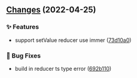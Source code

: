 ## [Changes](https://github.com/kcfe/dobux/compare/v1.4.3...v1.5.0) (2022-04-25)


### ✨ Features

* support setValue reducer use immer ([73d10a0](https://github.com/kcfe/dobux/commit/73d10a050e0101481a21718a392a491f61e0d53c))


### 🐛 Bug Fixes

* build in reducer ts type error ([692b110](https://github.com/kcfe/dobux/commit/692b1108942bd93adf234e031a1bb0a74ceff7d8))




